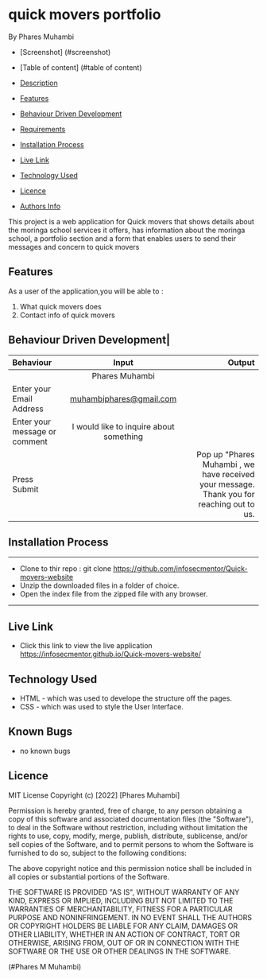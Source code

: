 # quick movers portfolio
By Phares Muhambi

- [Screenshot] (#screenshot)
- [Table of content] (#table of content)
- [Description](#description)
 - [Features](#features)
 - [Behaviour Driven Development](#Behaviour-Driven-Development)

 - [Requirements](#requirements)
 - [Installation Process](#installation-Process)
 - [Live Link](#Live-Link)
  - [Technology  Used](#technology-Used)
 - [Licence](#licence)
 - [Authors Info](#Authors-Info)

  <p>This project is a web application for Quick movers that shows details about the moringa school services it offers, has information about the moringa school, a portfolio section and a form that enables users to send their messages and concern to quick movers</p>

## Features
As a user of the application,you will be able to :
1. What quick movers does
2. Contact info of quick movers

## Behaviour Driven Development|
| Behaviour      | Input        | Output       |
| :------------- | :----------: | -----------: |
|   |   Phares Muhambi |     |
| Enter your Email Address  | muhambiphares@gmail.com |   |
| Enter your message or comment   |  I would like to inquire about something     |     |
| Press Submit|     |Pop up "Phares Muhambi , we have received your message. Thank you for reaching out to us.|

 ## Installation Process
 ****
* Clone to thir repo : git clone https://github.com/infosecmentor/Quick-movers-website
* Unzip the downloaded files in a folder of choice.
* Open the index file from the zipped file with any browser.
 *****
 


## Live Link
- Click this link to view the live application https://infosecmentor.github.io/Quick-movers-website/


## Technology  Used
* HTML - which was used to develope the structure off the pages.
* CSS - which was used to style the User Interface.



## Known Bugs
* no known bugs


## Licence
MIT License
Copyright (c) [2022] [Phares Muhambi]
<p>Permission is hereby granted, free of charge, to any person obtaining a copy
of this software and associated documentation files (the "Software"), to deal
in the Software without restriction, including without limitation the rights
to use, copy, modify, merge, publish, distribute, sublicense, and/or sell
copies of the Software, and to permit persons to whom the Software is
furnished to do so, subject to the following conditions:</p>
<p>The above copyright notice and this permission notice shall be included in all
copies or substantial portions of the Software.</p>
<p>THE SOFTWARE IS PROVIDED "AS IS", WITHOUT WARRANTY OF ANY KIND, EXPRESS OR
IMPLIED, INCLUDING BUT NOT LIMITED TO THE WARRANTIES OF MERCHANTABILITY,
FITNESS FOR A PARTICULAR PURPOSE AND NONINFRINGEMENT. IN NO EVENT SHALL THE
AUTHORS OR COPYRIGHT HOLDERS BE LIABLE FOR ANY CLAIM, DAMAGES OR OTHER
LIABILITY, WHETHER IN AN ACTION OF CONTRACT, TORT OR OTHERWISE, ARISING FROM,
OUT OF OR IN CONNECTION WITH THE SOFTWARE OR THE USE OR OTHER DEALINGS IN THE
SOFTWARE. </p>
(#Phares  M Muhambi)
